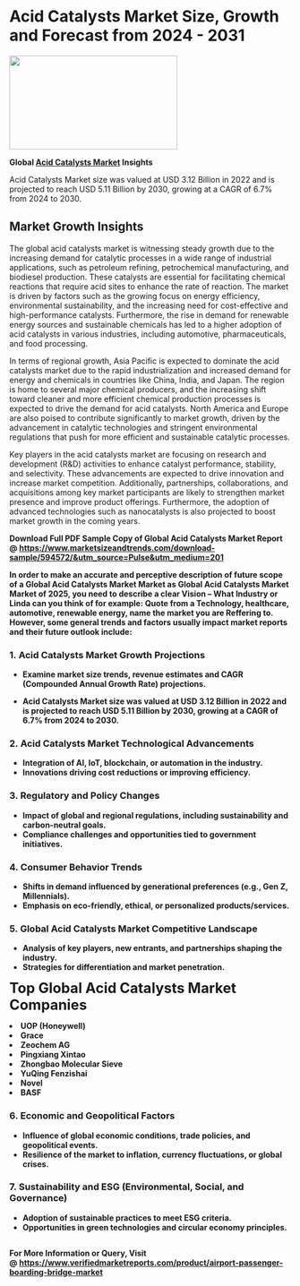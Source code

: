 <H1>Acid Catalysts Market Size, Growth and Forecast from 2024 - 2031</H1><img class="aligncenter size-medium wp-image-584254" src="https://thirdeyenews.in/wp-content/uploads/2024/09/Global-Market-Research-300x168.jpeg" alt="" width="300" height="168" /><p><strong>Global&nbsp;<a href="https://www.marketsizeandtrends.com/download-sample/594572/&amp;utm_source=Pulse&amp;utm_medium=201">Acid Catalysts Market</a> Insights</strong></p><p>Acid Catalysts Market size was valued at USD 3.12 Billion in 2022 and is projected to reach USD 5.11 Billion by 2030, growing at a CAGR of 6.7% from 2024 to 2030.</p><p><h2>Market Growth Insights</h2> <p>The global acid catalysts market is witnessing steady growth due to the increasing demand for catalytic processes in a wide range of industrial applications, such as petroleum refining, petrochemical manufacturing, and biodiesel production. These catalysts are essential for facilitating chemical reactions that require acid sites to enhance the rate of reaction. The market is driven by factors such as the growing focus on energy efficiency, environmental sustainability, and the increasing need for cost-effective and high-performance catalysts. Furthermore, the rise in demand for renewable energy sources and sustainable chemicals has led to a higher adoption of acid catalysts in various industries, including automotive, pharmaceuticals, and food processing.</p> <p><strong></strong></p> <p>In terms of regional growth, Asia Pacific is expected to dominate the acid catalysts market due to the rapid industrialization and increased demand for energy and chemicals in countries like China, India, and Japan. The region is home to several major chemical producers, and the increasing shift toward cleaner and more efficient chemical production processes is expected to drive the demand for acid catalysts. North America and Europe are also poised to contribute significantly to market growth, driven by the advancement in catalytic technologies and stringent environmental regulations that push for more efficient and sustainable catalytic processes.</p> <p>Key players in the acid catalysts market are focusing on research and development (R&D) activities to enhance catalyst performance, stability, and selectivity. These advancements are expected to drive innovation and increase market competition. Additionally, partnerships, collaborations, and acquisitions among key market participants are likely to strengthen market presence and improve product offerings. Furthermore, the adoption of advanced technologies such as nanocatalysts is also projected to boost market growth in the coming years.</p> <p><strong></p><p><span class=""><strong>Download Full PDF Sample Copy of Global Acid Catalysts Market Report</strong> @ <a href="https://www.marketsizeandtrends.com/download-sample/594572/&amp;utm_source=Pulse&amp;utm_medium=201" target="_blank">https://www.marketsizeandtrends.com/download-sample/594572/&amp;utm_source=Pulse&amp;utm_medium=201</a></span></p><p>In order to make an accurate and perceptive description of future scope of a Global&nbsp;Acid Catalysts Market Market as Global&nbsp;Acid Catalysts Market Market of 2025, you need to describe a clear Vision &ndash; What Industry or Linda can you think of for example: Quote from a Technology, healthcare, automotive, renewable energy, name the market you are Reffering to. However, some general trends and factors usually impact market reports and their future outlook include:</p><h3>1.&nbsp;<strong>Acid Catalysts Market Growth Projections</strong></h3><ul><li>Examine market size trends, revenue estimates and CAGR (Compounded Annual Growth Rate) projections.</li><li><p>Acid Catalysts Market size was valued at USD 3.12 Billion in 2022 and is projected to reach USD 5.11 Billion by 2030, growing at a CAGR of 6.7% from 2024 to 2030.</p></li></ul><h3>2.&nbsp;<strong>Acid Catalysts Market Technological Advancements</strong></h3><ul><li>Integration of AI, IoT, blockchain, or automation in the industry.</li><li>Innovations driving cost reductions or improving efficiency.</li></ul><h3>3.&nbsp;<strong>Regulatory and Policy Changes</strong></h3><ul><li>Impact of global and regional regulations, including sustainability and carbon-neutral goals.</li><li>Compliance challenges and opportunities tied to government initiatives.</li></ul><h3>4.&nbsp;<strong>Consumer Behavior Trends</strong></h3><ul><li>Shifts in demand influenced by generational preferences (e.g., Gen Z, Millennials).</li><li>Emphasis on eco-friendly, ethical, or personalized products/services.</li></ul><h3>5.&nbsp;<strong>Global Acid Catalysts Market Competitive Landscape</strong></h3><ul><li>Analysis of key players, new entrants, and partnerships shaping the industry.</li><li>Strategies for differentiation and market penetration.</li></ul><p data-pm-slice="1 1 []"><span style="color: inherit; font-family: inherit; font-size: 25px;">Top Global Acid Catalysts Market Companies</span></p><div class="" data-test-id=""><p><li>UOP (Honeywell)</li><li> Grace</li><li> Zeochem AG</li><li> Pingxiang Xintao</li><li> Zhongbao Molecular Sieve</li><li> YuQing Fenzishai</li><li> Novel</li><li> BASF</li></p></div><h3>6.&nbsp;<strong>Economic and Geopolitical Factors</strong></h3><ul><li>Influence of global economic conditions, trade policies, and geopolitical events.</li><li>Resilience of the market to inflation, currency fluctuations, or global crises.</li></ul><h3>7.&nbsp;<strong>Sustainability and ESG (Environmental, Social, and Governance)</strong></h3><ul><li>Adoption of sustainable practices to meet ESG criteria.</li><li>Opportunities in green technologies and circular economy principles.</li></ul><h2><strong style="font-size: 14px;">For More Information or Query, Visit @&nbsp;</strong><a style="background-color: #ffffff; font-size: 14px;" href="https://www.marketsizeandtrends.com/report/acid-catalysts-market/" target="_blank">https://www.verifiedmarketreports.com/product/airport-passenger-boarding-bridge-market</a></h2>
